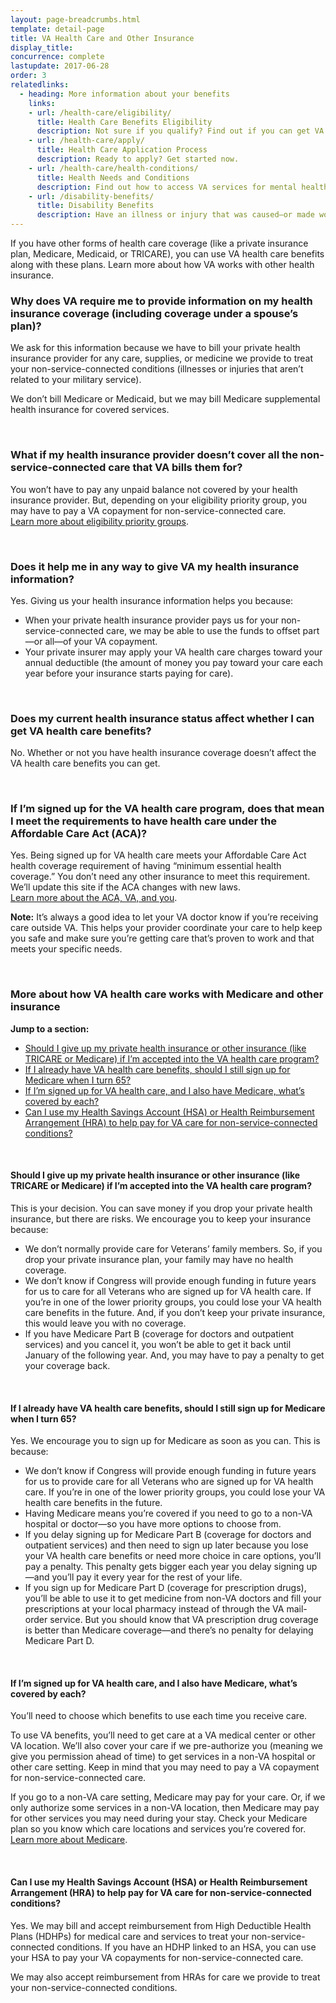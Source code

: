 ```yaml
---
layout: page-breadcrumbs.html
template: detail-page
title: VA Health Care and Other Insurance
display_title:
concurrence: complete
lastupdate: 2017-06-28
order: 3
relatedlinks:
  - heading: More information about your benefits
    links:
    - url: /health-care/eligibility/
      title: Health Care Benefits Eligibility
      description: Not sure if you qualify? Find out if you can get VA health care benefits.
    - url: /health-care/apply/
      title: Health Care Application Process
      description: Ready to apply? Get started now.
    - url: /health-care/health-conditions/
      title: Health Needs and Conditions
      description: Find out how to access VA services for mental health, women’s health, and other specific needs.
    - url: /disability-benefits/
      title: Disability Benefits
      description: Have an illness or injury that was caused—or made worse—by your active-duty service? Find out if you can get disability compensation (monthly payments) from VA.
---
```


<div class="va-introtext">

If you have other forms of health care coverage (like a private insurance plan, Medicare, Medicaid, or TRICARE), you can use VA health care benefits along with these plans. Learn more about how VA works with other health insurance.

</div>

<div class="feature" markdown=“1”>

### Why does VA require me to provide information on my health insurance coverage (including coverage under a spouse’s plan)?

We ask for this information because we have to bill your private health insurance provider for any care, supplies, or medicine we provide to treat your non-service-connected conditions (illnesses or injuries that aren’t related to your military service).

We don’t bill Medicare or Medicaid, but we may bill Medicare supplemental health insurance for covered services.

<br>

### What if my health insurance provider doesn’t cover all the non-service-connected care that VA bills them for?

You won’t have to pay any unpaid balance not covered by your health insurance provider. But, depending on your eligibility priority group, you may have to pay a VA copayment for non-service-connected care. <br> [Learn more about eligibility priority groups](https://www.va.gov/healthbenefits/resources/priority_groups.asp).

<br>

### Does it help me in any way to give VA my health insurance information?

Yes. Giving us your health insurance information helps you because:

- When your private health insurance provider pays us for your non-service-connected care, we may be able to use the funds to offset part—or all—of your VA copayment.
- Your private insurer may apply your VA health care charges toward your annual deductible (the amount of money you pay toward your care each year before your insurance starts paying for care).

<br>

### Does my current health insurance status affect whether I can get VA health care benefits?

No. Whether or not you have health insurance coverage doesn’t affect the VA health care benefits you can get.

<br>

### If I’m signed up for the VA health care program, does that mean I meet the requirements to have health care under the Affordable Care Act (ACA)?

Yes. Being signed up for VA health care meets your Affordable Care Act health coverage requirement of having “minimum essential health coverage.” You don’t need any other insurance to meet this requirement. We’ll update this site if the ACA changes with new laws. <br> [Learn more about the ACA, VA, and you](https://www.va.gov/health/aca/FAQ.asp).

</div>

**Note:** It’s always a good idea to let your VA doctor know if you’re receiving care outside VA. This helps your provider coordinate your care to help keep you safe and make sure you’re getting care that’s proven to work and that meets your specific needs.

<br>

### More about how VA health care works with Medicare and other insurance

**Jump to a section:**
- [Should I give up my private health insurance or other insurance (like TRICARE or Medicare) if I’m accepted into the VA health care program?](#give-up-private-insurance)
- [If I already have VA health care benefits, should I still sign up for Medicare when I turn 65?](#sign-up-for-medicare)
- [If I’m signed up for VA health care, and I also have Medicare, what’s covered by each?](#va-vs-medicare-coverage)
- [Can I use my Health Savings Account (HSA) or Health Reimbursement Arrangement (HRA) to help pay for VA care for non-service-connected conditions?](#health-savings-account)

<br>

<span id="give-up-private-insurance">

#### Should I give up my private health insurance or other insurance (like TRICARE or Medicare) if I’m accepted into the VA health care program?

This is your decision. You can save money if you drop your private health insurance, but there are risks. We encourage you to keep your insurance because:

- We don’t normally provide care for Veterans’ family members. So, if you drop your private insurance plan, your family may have no health coverage.
- We don’t know if Congress will provide enough funding in future years for us to care for all Veterans who are signed up for VA health care. If you’re in one of the lower priority groups, you could lose your VA health care benefits in the future. And, if you don’t keep your private insurance, this would leave you with no coverage.
- If you have Medicare Part B (coverage for doctors and outpatient services) and you cancel it, you won’t be able to get it back until January of the following year. And, you may have to pay a penalty to get your coverage back.

<br>

<span id="sign-up-for-medicare">

#### If I already have VA health care benefits, should I still sign up for Medicare when I turn 65?

Yes. We encourage you to sign up for Medicare as soon as you can. This is because:

- We don’t know if Congress will provide enough funding in future years for us to provide care for all Veterans who are signed up for VA health care. If you’re in one of the lower priority groups, you could lose your VA health care benefits in the future.
- Having Medicare means you’re covered if you need to go to a non-VA hospital or doctor—so you have more options to choose from.
- If you delay signing up for Medicare Part B (coverage for doctors and outpatient services) and then need to sign up later because you lose your VA health care benefits or need more choice in care options, you’ll pay a penalty. This penalty gets bigger each year you delay signing up—and you’ll pay it every year for the rest of your life.
- If you sign up for Medicare Part D (coverage for prescription drugs), you’ll be able to use it to get medicine from non-VA doctors and fill your prescriptions at your local pharmacy instead of through the VA mail-order service. But you should know that VA prescription drug coverage is better than Medicare coverage—and there’s no penalty for delaying Medicare Part D.

<br>

<span id="va-vs-medicare-coverage">

#### If I’m signed up for VA health care, and I also have Medicare, what’s covered by each?

You’ll need to choose which benefits to use each time you receive care.

To use VA benefits, you’ll need to get care at a VA medical center or other VA location. We’ll also cover your care if we pre-authorize you (meaning we give you permission ahead of time) to get services in a non-VA hospital or other care setting. Keep in mind that you may need to pay a VA copayment for non-service-connected care.

If you go to a non-VA care setting, Medicare may pay for your care. Or, if we only authorize some services in a non-VA location, then Medicare may pay for other services you may need during your stay. Check your Medicare plan so you know which care locations and services you’re covered for. <br> [Learn more about Medicare](http://www.medicare.gov).

<br>

<span id="health-savings-account">

#### Can I use my Health Savings Account (HSA) or Health Reimbursement Arrangement (HRA) to help pay for VA care for non-service-connected conditions?

Yes. We may bill and accept reimbursement from High Deductible Health Plans (HDHPs) for medical care and services to treat your non-service-connected conditions. If you have an HDHP linked to an HSA, you can use your HSA to pay your VA copayments for non-service-connected care.

We may also accept reimbursement from HRAs for care we provide to treat your non-service-connected conditions.

